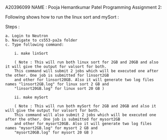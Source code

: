 A20396099
NAME : Pooja Hemantkumar Patel 
Programming Assignment 2:

Following shows how to run the linux sort and mySort : 

Steps : 

	a. Login to Neutron
	b. Navigate to cs553-pa2a folder
	c. Type following command:
	
		i. make linSort

		( Note : This will run both linux sort for 2GB and 20GB and also it will give the output for valsort for both. 
		This command will submit 2 jobs which will be executed one after the other. One job is submitted for linsort2GB 
		and other for linsort20GB. Also it will generate two log files names "linsort2GB.log" for linux sort 2 GB and
		"linsort20GB.log" for linux sort 20 GB )
	
		ii. make mySort 
		
		( Note : This will run both mySort for 2GB and 20GB and also it will give the output for valsort for both. 
		This command will also submit 2 jobs which will be executed one after the other. One job is submitted for mysort2GB 
		and other for mysort20GB. Also it will generate two log files names "mysort2GB.log" for mysort 2 GB and
		"mysort20GB.log" for mysort 20 GB )